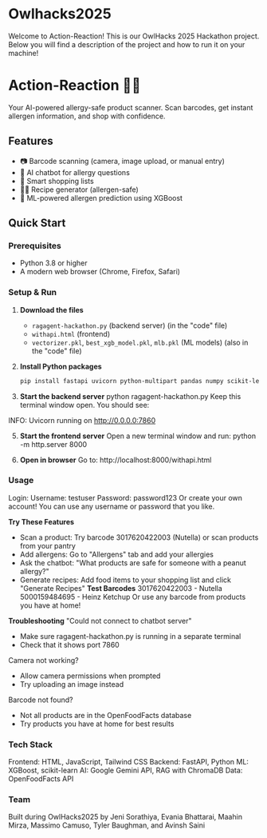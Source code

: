 # Owlhacks2025
Welcome to Action-Reaction! This is our OwlHacks 2025 Hackathon project. Below you will find a description of the project and how to run it on your machine!

# Action-Reaction 🥜🚫

Your AI-powered allergy-safe product scanner. Scan barcodes, get instant allergen information, and shop with confidence.

## Features
- 📷 Barcode scanning (camera, image upload, or manual entry)
- 🤖 AI chatbot for allergy questions
- 🛒 Smart shopping lists
- 👨‍🍳 Recipe generator (allergen-safe)
- 🧠 ML-powered allergen prediction using XGBoost

## Quick Start

### Prerequisites
- Python 3.8 or higher
- A modern web browser (Chrome, Firefox, Safari)

### Setup & Run

1. **Download the files**
   - `ragagent-hackathon.py` (backend server) (in the "code" file)
   - `withapi.html` (frontend)
   - `vectorizer.pkl`, `best_xgb_model.pkl`, `mlb.pkl` (ML models) (also in the "code" file)

2. **Install Python packages**
   ```bash
   pip install fastapi uvicorn python-multipart pandas numpy scikit-learn xgboost joblib deep-translator google-generativeai langchain langchain-community chromadb sentence-transformers pillow pyzbar requests

3. **Start the backend server**
  python ragagent-hackathon.py
  Keep this terminal window open. You should see:

  INFO: Uvicorn running on http://0.0.0.0:7860

5. **Start the frontend server**
  Open a new terminal window and run:
  python -m http.server 8000

6. **Open in browser**
  Go to: http://localhost:8000/withapi.html

### Usage 
Login:
Username: testuser
Password: password123
Or create your own account! You can use any username or password that you like.

**Try These Features**
- Scan a product: Try barcode 3017620422003 (Nutella) or scan products from your pantry
- Add allergens: Go to "Allergens" tab and add your allergies
- Ask the chatbot: "What products are safe for someone with a peanut allergy?"
- Generate recipes: Add food items to your shopping list and click "Generate Recipes"
**Test Barcodes**
3017620422003 - Nutella
5000159484695 - Heinz Ketchup
Or use any barcode from products you have at home!

**Troubleshooting**
"Could not connect to chatbot server"
- Make sure ragagent-hackathon.py is running in a separate terminal
- Check that it shows port 7860

Camera not working?
- Allow camera permissions when prompted
- Try uploading an image instead

Barcode not found?
- Not all products are in the OpenFoodFacts database
- Try products you have at home for best results

### Tech Stack
Frontend: HTML, JavaScript, Tailwind CSS
Backend: FastAPI, Python
ML: XGBoost, scikit-learn
AI: Google Gemini API, RAG with ChromaDB
Data: OpenFoodFacts API

### Team
Built during OwlHacks2025 by Jeni Sorathiya, Evania Bhattarai, Maahin Mirza, Massimo Camuso, Tyler Baughman, and Avinsh Saini
   
